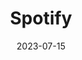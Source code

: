 ---
title: Spotify
description: Spotify
date: 2023-07-15
url: https://github.com/marcusjhang/spotify
---